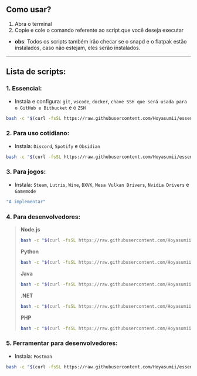 ## Como usar?
1. Abra o terminal
2. Copie e cole o comando referente ao script que você deseja executar
- **obs**: Todos os scripts também irão checar se o snapd e o flatpak estão instalados, caso não estejam, eles serão instalados.
---
## Lista de scripts:
### 1. Essencial:
- Instala e configura: `git`, `vscode`, `docker`, `chave SSH que será usada para o GitHub e Bitbucket` e o `ZSH`
```bash
bash -c "$(curl -fsSL https://raw.githubusercontent.com/Hoyasumii/essencial-ubuntu/main/base-install.sh)"
```
### 2. Para uso cotidiano:
- Instala: `Discord`, `Spotify` e `Obsidian`
```bash
bash -c "$(curl -fsSL https://raw.githubusercontent.com/Hoyasumii/essencial-ubuntu/main/daily-use.sh)"
```
### 3. Para jogos:
- Instala: `Steam`, `Lutris`, `Wine`, `DXVK`, `Mesa Vulkan Drivers`, `Nvidia Drivers` e `Gamemode`
```bash
"A implementar"
```
### 4. Para desenvolvedores:
> **Node.js**
> ```bash
> bash -c "$(curl -fsSL https://raw.githubusercontent.com/Hoyasumii/essencial-ubuntu/main/development/install-node.sh)"
> ```
> **Python**
> ```bash
> bash -c "$(curl -fsSL https://raw.githubusercontent.com/Hoyasumii/essencial-ubuntu/main/development/install-python.sh)"
> ```
> **Java**
> ```bash
> bash -c "$(curl -fsSL https://raw.githubusercontent.com/Hoyasumii/essencial-ubuntu/main/development/install-java.sh)"
> ```
> **.NET**
> ```bash
> bash -c "$(curl -fsSL https://raw.githubusercontent.com/Hoyasumii/essencial-ubuntu/main/development/install-dotnet.sh)"
> ```
> **PHP**
> ```bash
> bash -c "$(curl -fsSL https://raw.githubusercontent.com/Hoyasumii/essencial-ubuntu/main/development/install-php.sh)"
> ```
### 5. Ferramentar para desenvolvedores:
- Instala: `Postman`
```bash
bash -c "$(curl -fsSL https://raw.githubusercontent.com/Hoyasumii/essencial-ubuntu/main/development/development-tools.sh)"
```